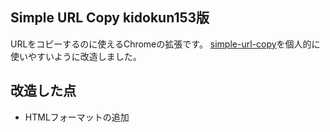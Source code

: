 ## Simple URL Copy kidokun153版
URLをコピーするのに使えるChromeの拡張です。
[simple-url-copy](https://github.com/MISONLN41/simple-url-copy)を個人的に使いやすいように改造しました。

## 改造した点
- HTMLフォーマットの追加

